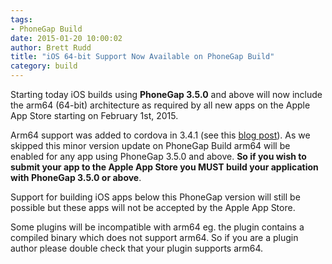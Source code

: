 ```yaml
---
tags:
- PhoneGap Build
date: 2015-01-20 10:00:02
author: Brett Rudd
title: "iOS 64-bit Support Now Available on PhoneGap Build"
category: build
---
```


Starting today iOS builds using **PhoneGap 3.5.0** and above will now include the
arm64 (64-bit) architecture as required by all new apps on the Apple App Store
starting on February 1st, 2015.

Arm64 support was added to cordova in 3.4.1 (see this
  [blog post](http://cordova.apache.org/announcements/2014/11/25/ios-64bit.html)).
  As we skipped this minor version update on PhoneGap Build arm64 will be enabled
  for any app using PhoneGap
  3.5.0 and above. **So if you wish to submit your app to the Apple App Store you
  MUST build your application with PhoneGap 3.5.0 or above**.

Support for building iOS apps below this PhoneGap version will still be possible
but these apps will not be accepted by the Apple App Store.

Some plugins will be incompatible with arm64 eg. the plugin contains a compiled
  binary which does not
support arm64.  So if you are a
plugin author please double check that your plugin supports arm64.
